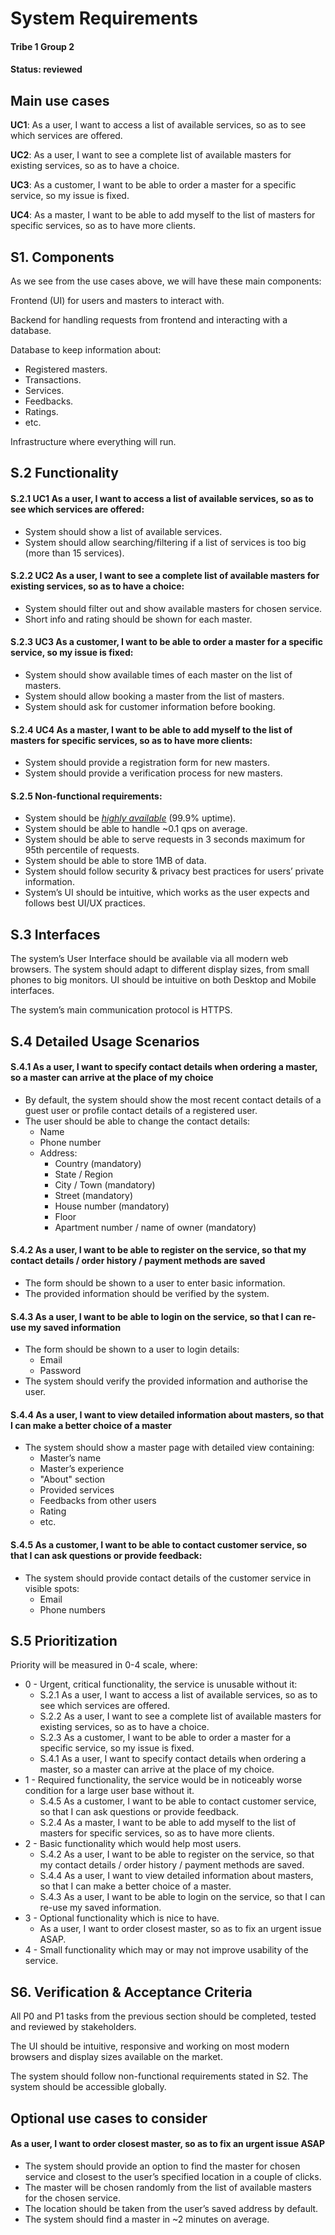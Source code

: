 # System Requirements
#### Tribe 1 Group 2
#### Status: reviewed
## Main use cases
**UC1**: As a user, I want to access a list of available services, so as to see which services are offered.

**UC2**: As a user, I want to see a complete list of available masters for existing services, so as to have a choice.

**UC3**: As a customer, I want to be able to order a master for a specific service, so my issue is fixed.

**UC4**: As a master, I want to be able to add myself to the list of masters for specific services, so as to have more clients.
## S1. Components
As we see from the use cases above, we will have these main components:

Frontend (UI) for users and masters to interact with.

Backend for handling requests from frontend and interacting with a database.

Database to keep information about:
* Registered masters.
* Transactions.
* Services.
* Feedbacks.
* Ratings.
* etc.

Infrastructure where everything will run.
## S.2 Functionality
#### S.2.1 **UC1** As a user, I want to access a list of available services, so as to see which services are offered:
* System should show a list of available services.
* System should allow searching/filtering if a list of services is too big (more than 15 services).
#### S.2.2 **UC2** As a user, I want to see a complete list of available masters for existing services, so as to have a choice:
* System should filter out and show available masters for chosen service.
* Short info and rating should be shown for each master.
#### S.2.3 **UC3** As a customer, I want to be able to order a master for a specific service, so my issue is fixed:
* System should show available times of each master on the list of masters.
* System should allow booking a master from the list of masters.
* System should ask for customer information before booking.
#### S.2.4 **UC4** As a master, I want to be able to add myself to the list of masters for specific services, so as to have more clients:
* System should provide a registration form for new masters.
* System should provide a verification process for new masters.
#### S.2.5 Non-functional requirements:
* System should be [*highly available*](https://en.wikipedia.org/wiki/High_availability) (99.9% uptime).
* System should be able to handle ~0.1 qps on average.
* System should be able to serve requests in 3 seconds maximum for 95th percentile of requests.
* System should be able to store 1MB of data.
* System should follow security & privacy best practices for users’ private information.
* System’s UI should be intuitive, which works as the user expects and follows best UI/UX practices.
## S.3 Interfaces
The system’s User Interface should be available via all modern web browsers. The system should adapt to different display sizes, from small phones to big monitors. UI should be intuitive on both Desktop and Mobile interfaces.

The system’s main communication protocol is HTTPS.
## S.4 Detailed Usage Scenarios
#### S.4.1 As a user, I want to specify contact details when ordering a master, so a master can arrive at the place of my choice
* By default, the system should show the most recent contact details of a guest user or profile contact details of a registered user.
* The user should be able to change the contact details:
  * Name
  * Phone number
  * Address:
    * Country (mandatory)
    * State / Region
    * City / Town (mandatory)
    * Street (mandatory)
    * House number (mandatory)
    * Floor
    * Apartment number / name of owner (mandatory)
#### S.4.2 As a user, I want to be able to register on the service, so that my contact details / order history / payment methods are saved
* The form should be shown to a user to enter basic information.
* The provided information should be verified by the system.
#### S.4.3 As a user, I want to be able to login on the service, so that I can re-use my saved information
* The form should be shown to a user to login details:
  * Email
  * Password
* The system should verify the provided information and authorise the user.
#### S.4.4 As a user, I want to view detailed information about masters, so that I can make a better choice of a master
* The system should show a master page with detailed view containing:
  * Master’s name
  * Master’s experience
  * "About" section
  * Provided services
  * Feedbacks from other users
  * Rating
  * etc.
#### S.4.5 As a customer, I want to be able to contact customer service, so that I can ask questions or provide feedback:
* The system should provide contact details of the customer service in visible spots:
  * Email
  * Phone numbers
## S.5 Prioritization
Priority will be measured in 0-4 scale, where:
* 0 - Urgent, critical functionality, the service is unusable without it:
  * S.2.1 As a user, I want to access a list of available services, so as to see which services are offered.
  * S.2.2 As a user, I want to see a complete list of available masters for existing services, so as to have a choice.
  * S.2.3 As a customer, I want to be able to order a master for a specific service, so my issue is fixed.
  * S.4.1 As a user, I want to specify contact details when ordering a master, so a master can arrive at the place of my choice.
* 1 - Required functionality, the service would be in noticeably worse condition for a large user base without it.
  * S.4.5 As a customer, I want to be able to contact customer service, so that I can ask questions or provide feedback.
  * S.2.4 As a master, I want to be able to add myself to the list of masters for specific services, so as to have more clients.
* 2 - Basic functionality which would help most users.
  * S.4.2 As a user, I want to be able to register on the service, so that my contact details / order history / payment methods are saved.
  * S.4.4 As a user, I want to view detailed information about masters, so that I can make a better choice of a master.
  * S.4.3 As a user, I want to be able to login on the service, so that I can re-use my saved information.
* 3 - Optional functionality which is nice to have.
  * As a user, I want to order closest master, so as to fix an urgent issue ASAP.
* 4 - Small functionality which may or may not improve usability of the service.
## S6. Verification & Acceptance Criteria
All P0 and P1 tasks from the previous section should be completed, tested and reviewed by stakeholders.

The UI should be intuitive, responsive and working on most modern browsers and display sizes available on the market.

The system should follow non-functional requirements stated in S2.
The system should be accessible globally.
## Optional use cases to consider
#### As a user, I want to order closest master, so as to fix an urgent issue ASAP
* The system should provide an option to find the master for chosen service and closest to the user’s specified location in a couple of clicks.
* The master will be chosen randomly from the list of available masters for the chosen service.
* The location should be taken from the user’s saved address by default.
* The system should find a master in ~2 minutes on average.
